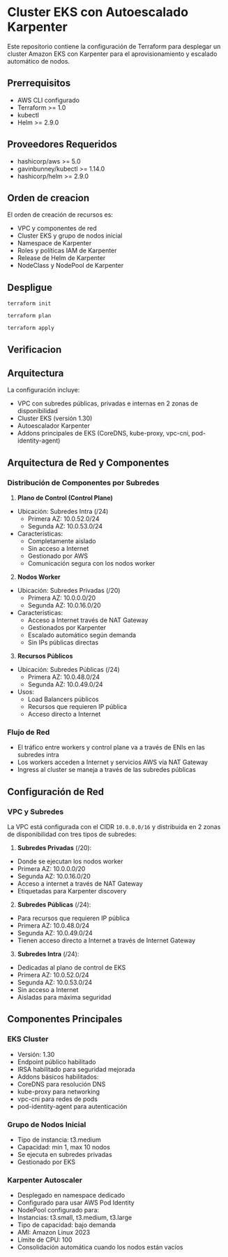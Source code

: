 # Cluster EKS con Autoescalado Karpenter

Este repositorio contiene la configuración de Terraform para desplegar un cluster Amazon EKS con Karpenter para el aprovisionamiento y escalado automático de nodos.

## Prerrequisitos

- AWS CLI configurado
- Terraform >= 1.0
- kubectl
- Helm >= 2.9.0

## Proveedores Requeridos

- hashicorp/aws >= 5.0
- gavinbunney/kubectl >= 1.14.0
- hashicorp/helm >= 2.9.0

## Orden de creacion

El orden de creación de recursos es:

- VPC y componentes de red
- Cluster EKS y grupo de nodos inicial
- Namespace de Karpenter
- Roles y políticas IAM de Karpenter
- Release de Helm de Karpenter
- NodeClass y NodePool de Karpenter

## Despligue

```
terraform init
```
```
terraform plan
```
```
terraform apply
```

## Verificacion


## Arquitectura

La configuración incluye:
- VPC con subredes públicas, privadas e internas en 2 zonas de disponibilidad
- Cluster EKS (versión 1.30)
- Autoescalador Karpenter
- Addons principales de EKS (CoreDNS, kube-proxy, vpc-cni, pod-identity-agent)

## Arquitectura de Red y Componentes

### Distribución de Componentes por Subredes

1. **Plano de Control (Control Plane)**
  - Ubicación: Subredes Intra (/24)
    * Primera AZ: 10.0.52.0/24
    * Segunda AZ: 10.0.53.0/24
  - Características:
    * Completamente aislado
    * Sin acceso a Internet
    * Gestionado por AWS
    * Comunicación segura con los nodos worker

2. **Nodos Worker**
  - Ubicación: Subredes Privadas (/20)
    * Primera AZ: 10.0.0.0/20
    * Segunda AZ: 10.0.16.0/20
  - Características:
    * Acceso a Internet través de NAT Gateway
    * Gestionados por Karpenter
    * Escalado automático según demanda
    * Sin IPs públicas directas

3. **Recursos Públicos**
  - Ubicación: Subredes Públicas (/24)
    * Primera AZ: 10.0.48.0/24
    * Segunda AZ: 10.0.49.0/24
  - Usos:
    * Load Balancers públicos
    * Recursos que requieren IP pública
    * Acceso directo a Internet

### Flujo de Red
- El tráfico entre workers y control plane va a través de ENIs en las subredes intra
- Los workers acceden a Internet y servicios AWS vía NAT Gateway
- Ingress al cluster se maneja a través de las subredes públicas

## Configuración de Red

### VPC y Subredes
La VPC está configurada con el CIDR `10.0.0.0/16` y distribuida en 2 zonas de disponibilidad con tres tipos de subredes:

1. **Subredes Privadas** (/20):
  - Donde se ejecutan los nodos worker
  - Primera AZ: 10.0.0.0/20
  - Segunda AZ: 10.0.16.0/20
  - Acceso a internet a través de NAT Gateway
  - Etiquetadas para Karpenter discovery

2. **Subredes Públicas** (/24):
  - Para recursos que requieren IP pública
  - Primera AZ: 10.0.48.0/24
  - Segunda AZ: 10.0.49.0/24
  - Tienen acceso directo a Internet a través de Internet Gateway

3. **Subredes Intra** (/24):
  - Dedicadas al plano de control de EKS
  - Primera AZ: 10.0.52.0/24
  - Segunda AZ: 10.0.53.0/24
  - Sin acceso a Internet
  - Aisladas para máxima seguridad

## Componentes Principales

### EKS Cluster
- Versión: 1.30
- Endpoint público habilitado
- IRSA habilitado para seguridad mejorada
- Addons básicos habilitados:
 - CoreDNS para resolución DNS
 - kube-proxy para networking
 - vpc-cni para redes de pods
 - pod-identity-agent para autenticación

### Grupo de Nodos Inicial
- Tipo de instancia: t3.medium
- Capacidad: min 1, max 10 nodos
- Se ejecuta en subredes privadas
- Gestionado por EKS

### Karpenter Autoscaler
- Desplegado en namespace dedicado
- Configurado para usar AWS Pod Identity
- NodePool configurado para:
 - Instancias: t3.small, t3.medium, t3.large
 - Tipo de capacidad: bajo demanda
 - AMI: Amazon Linux 2023
 - Límite de CPU: 100
 - Consolidación automática cuando los nodos están vacíos

